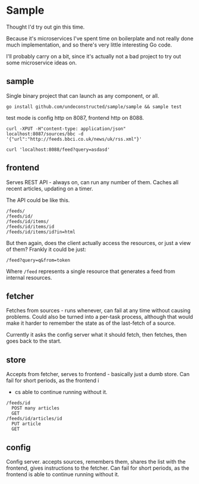 
# Sample

Thought I'd try out gin this time.

Because it's microservices I've spent time on boilerplate and not really done much implementation, and so there's very little interesting Go code.

I'll probably carry on a bit, since it's actually not a bad project to try out some microservice ideas on.

## sample

Single binary project that can launch as any component, or all.

`go install github.com/undeconstructed/sample/sample && sample test`

test mode is config http on 8087, frontend http on 8088.

```
curl -XPUT -H"content-type: application/json" localhost:8087/sources/bbc -d '{"url":"http://feeds.bbci.co.uk/news/uk/rss.xml"}'

curl 'localhost:8088/feed?query=asdasd'
```

## frontend

Serves REST API - always on, can run any number of them. Caches all recent articles, updating on a timer.

The API could be like this.

```
/feeds/
/feeds/id/
/feeds/id/items/
/feeds/id/items/id
/feeds/id/items/id?in=html
```

But then again, does the client actually access the resources, or just a view of them? Frankly it could be just:

```
/feed?query=q&from=token
```

Where `/feed` represents a single resource that generates a feed from internal resources.

## fetcher

Fetches from sources - runs whenever, can fail at any time without causing problems. Could also be turned into a per-task process, although that would make it harder to remember the state as of the last-fetch of a source.

Currently it asks the config server what it should fetch, then fetches, then goes back to the start.

## store

Accepts from fetcher, serves to frontend - basically just a dumb store. Can fail for short periods, as the frontend i
* cs able to continue running without it.

```
/feeds/id
  POST many articles
  GET
/feeds/id/articles/id
  PUT article
  GET
```

## config

Config server. accepts sources, remembers them, shares the list with the frontend, gives instructions to the fetcher. Can fail for short periods, as the frontend is able to continue running without it.
